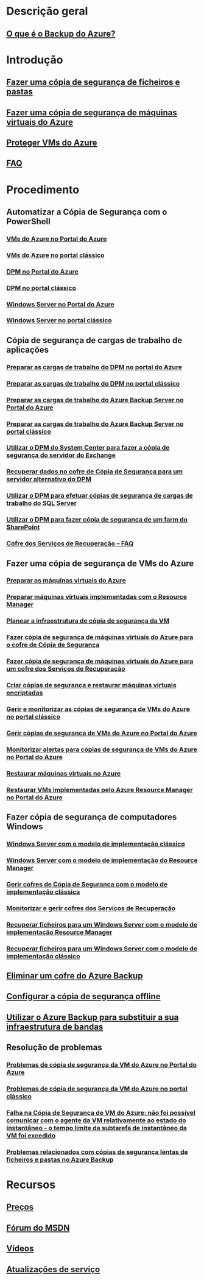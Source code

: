 # Descrição geral
## [O que é o Backup do Azure?](backup-introduction-to-azure-backup.md)
# Introdução
## [Fazer uma cópia de segurança de ficheiros e pastas](backup-try-azure-backup-in-10-mins.md)
## [Fazer uma cópia de segurança de máquinas virtuais do Azure](backup-azure-vms-first-look.md)
## [Proteger VMs do Azure](backup-azure-vms-first-look-arm.md)
## [FAQ](backup-azure-backup-faq.md)
# Procedimento
## Automatizar a Cópia de Segurança com o PowerShell
### [VMs do Azure no Portal do Azure](backup-azure-vms-automation.md)
### [VMs do Azure no portal clássico](backup-azure-vms-classic-automation.md)
### [DPM no Portal do Azure](backup-dpm-automation.md)
### [DPM no portal clássico](backup-dpm-automation-classic.md)
### [Windows Server no Portal do Azure](backup-client-automation.md)
### [Windows Server no portal clássico](backup-client-automation-classic.md)
## Cópia de segurança de cargas de trabalho de aplicações
### [Preparar as cargas de trabalho do DPM no portal do Azure](backup-azure-dpm-introduction.md)
### [Preparar as cargas de trabalho do DPM no portal clássico](backup-azure-dpm-introduction-classic.md)
### [Preparar as cargas de trabalho do Azure Backup Server no Portal do Azure](backup-azure-microsoft-azure-backup.md)
### [Preparar as cargas de trabalho do Azure Backup Server no portal clássico](backup-azure-microsoft-azure-backup-classic.md)
### [Utilizar o DPM do System Center para fazer a cópia de segurança do servidor do Exchange](backup-azure-backup-exchange-server.md)
### [Recuperar dados no cofre de Cópia de Segurança para um servidor alternativo do DPM](backup-azure-alternate-dpm-server.md)
### [Utilizar o DPM para efetuar cópias de segurança de cargas de trabalho do SQL Server](backup-azure-backup-sql.md)
### [Utilizar o DPM para fazer cópia de segurança de um farm do SharePoint](backup-azure-backup-sharepoint.md)
### [Cofre dos Serviços de Recuperação – FAQ](backup-azure-backup-ibiza-faq.md)
## Fazer uma cópia de segurança de VMs do Azure
### [Preparar as máquinas virtuais do Azure](backup-azure-vms-prepare.md)
### [Preparar máquinas virtuais implementadas com o Resource Manager](backup-azure-arm-vms-prepare.md)
### [Planear a infraestrutura de cópia de segurança da VM](backup-azure-vms-introduction.md)
### [Fazer cópia de segurança de máquinas virtuais do Azure para o cofre de Cópia de Segurança](backup-azure-vms.md)
### [Fazer cópia de segurança de máquinas virtuais do Azure para um cofre dos Serviços de Recuperação](backup-azure-arm-vms.md)
### [Criar cópias de segurança e restaurar máquinas virtuais encriptadas](backup-azure-vms-encryption.md)
### [Gerir e monitorizar as cópias de segurança de VMs do Azure no portal clássico](backup-azure-manage-vms-classic.md)
### [Gerir cópias de segurança de VMs do Azure no Portal do Azure](backup-azure-manage-vms.md)
### [Monitorizar alertas para cópias de segurança de VMs do Azure no Portal do Azure](backup-azure-monitor-vms.md)
### [Restaurar máquinas virtuais no Azure](backup-azure-restore-vms.md)
### [Restaurar VMs implementadas pelo Azure Resource Manager no Portal do Azure](backup-azure-arm-restore-vms.md)
## Fazer cópia de segurança de computadores Windows
### [Windows Server com o modelo de implementação clássico](backup-configure-vault-classic.md)
### [Windows Server com o modelo de implementação do Resource Manager](backup-configure-vault.md)
### [Gerir cofres de Cópia de Segurança com o modelo de implementação clássica](backup-azure-manage-windows-server-classic.md)
### [Monitorizar e gerir cofres dos Serviços de Recuperação](backup-azure-manage-windows-server.md)
### [Recuperar ficheiros para um Windows Server com o modelo de implementação Resource Manager](backup-azure-restore-windows-server.md)
### [Recuperar ficheiros para um Windows Server com o modelo de implementação clássico](backup-azure-restore-windows-server-classic.md)

## [Eliminar um cofre do Azure Backup](backup-azure-delete-vault.md)
## [Configurar a cópia de segurança offline](backup-azure-backup-import-export.md)
## [Utilizar o Azure Backup para substituir a sua infraestrutura de bandas](backup-azure-backup-cloud-as-tape.md)
## Resolução de problemas
### [Problemas de cópia de segurança da VM do Azure no Portal do Azure](backup-azure-vms-troubleshoot.md)
### [Problemas de cópia de segurança da VM do Azure no portal clássico](backup-azure-vms-troubleshoot-classic.md)
### [Falha na Cópia de Segurança de VM do Azure: não foi possível comunicar com o agente da VM relativamente ao estado do instantâneo - o tempo limite da subtarefa de instantâneo da VM foi excedido](backup-azure-troubleshoot-vm-backup-fails-snapshot-timeout.md)
### [Problemas relacionados com cópias de segurança lentas de ficheiros e pastas no Azure Backup](backup-azure-troubleshoot-slow-backup-performance-issue.md)

# Recursos
## [Preços](https://azure.microsoft.com/pricing/details/backup/)
## [Fórum do MSDN](https://social.msdn.microsoft.com/Forums/en-US/home?forum=windowsazureonlinebackup) 
## [Vídeos](https://azure.microsoft.com/documentation/videos/index/?services=backup) 
## [Atualizações de serviço](https://azure.microsoft.com/updates/?product=backup)


<!--HONumber=Nov16_HO4-->


